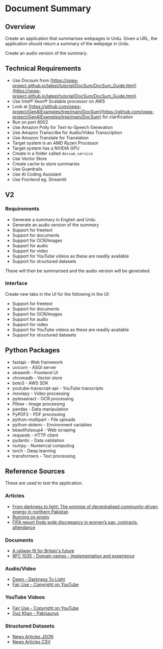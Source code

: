 # Document Summary

## Overview

Create an application that summarises webpages in Urdu. Given a URL, the application should return a summary of the webpage in Urdu.

Create an audio version of the summary.

## Technical Requirements

- Use Docsum from [https://opea-project.github.io/latest/tutorial/DocSum/DocSum_Guide.html](https://opea-project.github.io/latest/tutorial/DocSum/DocSum_Guide.html)
- Use Intel® Xeon® Scalable processor on AWS
- Look at [https://github.com/opea-project/GenAIExamples/tree/main/DocSum](https://github.com/opea-project/GenAIExamples/tree/main/DocSum) for clarification
- Run on port 8002
- Use Amazon Polly for Text-to-Speech Generation
- Use Amazon Transcribe for Audio/Video Transcription
- Use Amazon Translate for Translation
- Target system is an AMD Ryzen Processor
- Target system has a NVIDIA GPU
- Create in a folder called `docsum_service`
- Use Vector Store
- Create cache to store summaries
- Use Guardrails
- Use AI Coding Assistant
- Use Frontend eg. Streamlit

## V2

### Requirements

- Generate a summary in English and Urdu
- Generate an audio version of the summary
- Support for freetext
- Support for documents
- Support for OCR/Images
- Support for audio
- Support for video
- Support for YouTube videos as these are readily available
- Support for structured datasets

These will then be summarised and the audio version will be generated.

### Interface

Create new tabs in the UI for the following in the UI:

- Support for freetext
- Support for documents
- Support for OCR/Images
- Support for audio
- Support for video
- Support for YouTube videos as these are readily available
- Support for structured datasets

## Python Packages

- fastapi - Web framework
- uvicorn - ASGI server
- streamlit - Frontend UI
- chromadb - Vector store
- boto3 - AWS SDK
- youtube-transcript-api - YouTube transcripts
- moviepy - Video processing
- pytesseract - OCR processing
- Pillow - Image processing
- pandas - Data manipulation
- PyPDF2 - PDF processing
- python-multipart - File uploads
- python-dotenv - Environment variables
- beautifulsoup4 - Web scraping
- requests - HTTP client
- pydantic - Data validation
- numpy - Numerical computing
- torch - Deep learning
- transformers - Text processing

## Reference Sources

These are used to test the application.

### Articles
- [From darkness to light: The promise of decentralised community-driven energy in northern Pakistan](https://www.dawn.com/news/1894059/from-darkness-to-light-the-promise-of-decentralised-community-driven-energy-in-northern-pakistan)
- [Running on empty](https://www.dawn.com/news/1899558/running-on-empty)
- [FIFA report finds wide discrepancy in women’s pay, contracts, attendance](https://images.dawn.com/news/1193388/fifa-report-finds-wide-discrepancy-in-womens-pay-contracts-attendance)

### Documents

- [A railway fit for Britain's future
](https://assets.publishing.service.gov.uk/media/67b30e36b56d8b0856c2fd49/a-railway-fit-for-britains-future.pdf)
- [RFC 1035 - Domain names - implementation and experience](https://www.ietf.org/rfc/rfc1035.txt)

### Audio/Video

- [Dawn - Darkness To Light](../sample_data/dawn_darkness_to_light.mp3)
- [Fair Use - Copyright on YouTube](../sample_data/fair_use.mp4)

### YouTube Videos

- [Fair Use - Copyright on YouTube](https://www.youtube.com/watch?v=1PvjRIkwIl8&t=2s&ab_channel=YouTubeCreators)
- [Guz Khan - Pakisaurus](https://www.youtube.com/watch?v=xd4ygI0GHV8&ab_channel=GuzKhanOfficial)

### Structured Datasets

- [News Articles JSON](../sample_data/news_articles.csv)
- [News Articles CSV](../sample_data/news_articles.csv)
